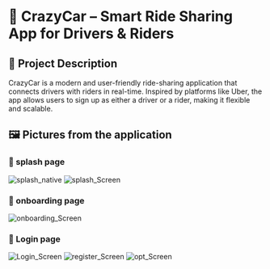 # 🚗 CrazyCar – Smart Ride Sharing App for Drivers & Riders

## 🚀 Project Description

CrazyCar is a modern and user-friendly ride-sharing application that connects drivers with riders in real-time.
Inspired by platforms like Uber, the app allows users to sign up as either a driver or a rider, making it flexible and scalable.

## 🖼️ Pictures from the application

### 🔐 splash page
![splash_native](screenshots/splash_native.jpg)
![splash_Screen](screenshots/splash_Screen.jpg)

### 🔐 onboarding page

![onboarding_Screen](screenshots/onboarding_Screen.jpg)


### 🔐 Login page


![Login_Screen](screenshots/Login_Screen.jpg)
![register_Screen](screenshots/register_Screen.jpg)
![opt_Screen](screenshots/opt_Screen.jpg)
